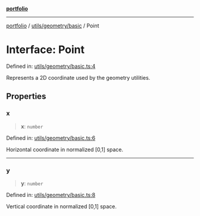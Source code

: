 [**portfolio**](../../../../README.md)

***

[portfolio](../../../../modules.md) / [utils/geometry/basic](../README.md) / Point

# Interface: Point

Defined in: [utils/geometry/basic.ts:4](https://github.com/tnorlund/Portfolio/blob/a750bca6c51f8640ad147eb0dab501741d427e7e/portfolio/utils/geometry/basic.ts#L4)

Represents a 2D coordinate used by the geometry utilities.

## Properties

### x

> **x**: `number`

Defined in: [utils/geometry/basic.ts:6](https://github.com/tnorlund/Portfolio/blob/a750bca6c51f8640ad147eb0dab501741d427e7e/portfolio/utils/geometry/basic.ts#L6)

Horizontal coordinate in normalized [0,1] space.

***

### y

> **y**: `number`

Defined in: [utils/geometry/basic.ts:8](https://github.com/tnorlund/Portfolio/blob/a750bca6c51f8640ad147eb0dab501741d427e7e/portfolio/utils/geometry/basic.ts#L8)

Vertical coordinate in normalized [0,1] space.
